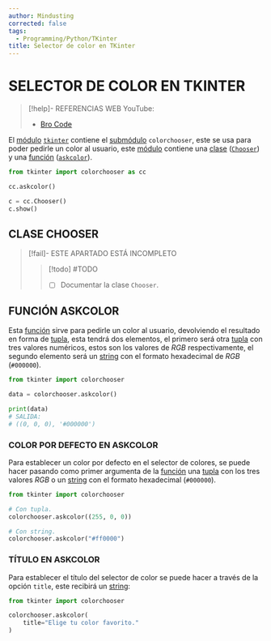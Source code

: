 ```yaml
---
author: Mindusting
corrected: false
tags:
  - Programming/Python/TKinter
title: Selector de color en TKinter
---
```


# SELECTOR DE COLOR EN TKINTER

> [!help]- REFERENCIAS WEB
> YouTube:
> - [Bro Code](https://youtu.be/LI8KQ3pjQug)

El [módulo](../py_module.md) [`tkinter`](py_tk.md) contiene el [submódulo](../py_module.md) `colorchooser`, este se usa para poder pedirle un color al usuario, este [módulo](../py_module.md) contiene una [clase](../py_class.md) ([`Chooser`](#CLASE%20CHOOSER)) y una [función](../py_func.md) ([`askcolor`](#FUNCIÓN%20ASKCOLOR)).

```python
from tkinter import colorchooser as cc

cc.askcolor()

c = cc.Chooser()
c.show()
```

## CLASE CHOOSER

> [!fail]- ESTE APARTADO ESTÁ INCOMPLETO
> > [!todo] #TODO
> > - [ ] Documentar la clase `Chooser`.

## FUNCIÓN ASKCOLOR

Esta [función](../py_func.md) sirve para pedirle un color al usuario, devolviendo el resultado en forma de [tupla](../py_tuple.md), esta tendrá dos elementos, el primero será otra [tupla](../py_tuple.md) con tres valores numéricos, estos son los valores de *RGB* respectivamente, el segundo elemento será un [string](../py_str.md) con el formato hexadecimal de *RGB* (`#000000`).

```python
from tkinter import colorchooser

data = colorchooser.askcolor()

print(data)
# SALIDA:
# ((0, 0, 0), '#000000')
```

### COLOR POR DEFECTO EN ASKCOLOR

Para establecer un color por defecto en el selector de colores, se puede hacer pasando como primer argumenta de la [función](../py_func.md) una [tupla](../py_tuple.md) con los tres valores *RGB* o un [string](../py_str.md) con el formato hexadecimal (`#000000`).

```python
from tkinter import colorchooser

# Con tupla.
colorchooser.askcolor((255, 0, 0))

# Con string.
colorchooser.askcolor("#ff0000")
```

### TÍTULO EN ASKCOLOR

Para establecer el título del selector de color se puede hacer a través de la opción `title`, este recibirá un [string](../py_str.md):

```python
from tkinter import colorchooser

colorchooser.askcolor(
    title="Elige tu color favorito."
)

```
